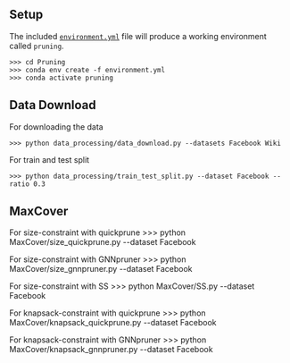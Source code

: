 ## Setup

The included [``environment.yml``](environment.yml) file will produce a working environment called ``pruning``.

    >>> cd Pruning
    >>> conda env create -f environment.yml 
    >>> conda activate pruning


## Data Download

For downloading the data

    >>> python data_processing/data_download.py --datasets Facebook Wiki

For train and test split 

    >>> python data_processing/train_test_split.py --dataset Facebook --ratio 0.3 

## MaxCover

For size-constraint with quickprune
    >>> python MaxCover/size_quickprune.py --dataset Facebook 

For size-constraint with GNNpruner
    >>> python MaxCover/size_gnnpruner.py --dataset Facebook
    
For size-constraint with SS
    >>> python MaxCover/SS.py --dataset Facebook

For knapsack-constraint with quickprune
    >>> python MaxCover/knapsack_quickprune.py --dataset Facebook 

For knapsack-constraint with GNNpruner
    >>> python MaxCover/knapsack_gnnpruner.py --dataset Facebook

